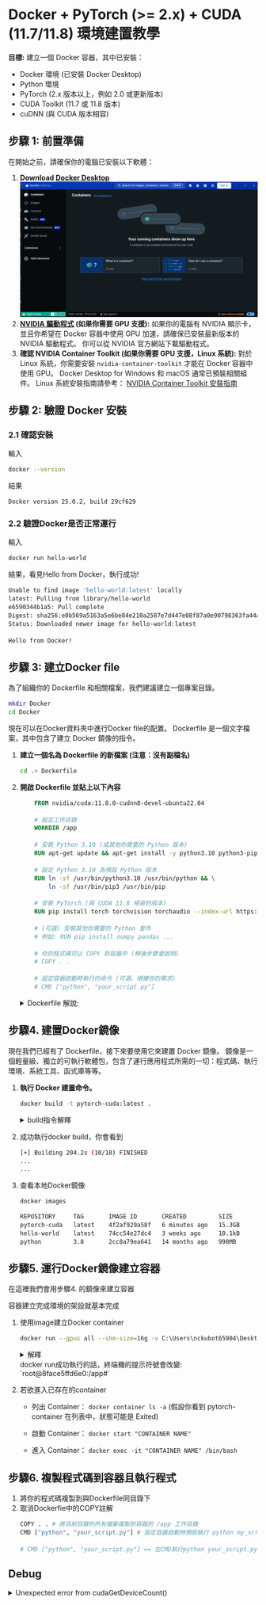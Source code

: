 # Docker + PyTorch (>= 2.x) + CUDA (11.7/11.8) 環境建置教學

**目標:** 建立一個 Docker 容器，其中已安裝：

*   Docker 環境 (已安裝 Docker Desktop)
*   Python 環境
*   PyTorch (2.x 版本以上，例如 2.0 或更新版本)
*   CUDA Toolkit (11.7 或 11.8 版本)
*   cuDNN (與 CUDA 版本相容)

## 步驟 1: 前置準備

在開始之前，請確保你的電腦已安裝以下軟體：

1.  **Download [Docker Desktop](https://www.docker.com/products/docker-desktop/)**  ![alt text](Docker_Desktop.png)
2.  **[NVIDIA 驅動程式](https://www.nvidia.com/Download/index.aspx) (如果你需要 GPU 支援):**  如果你的電腦有 NVIDIA 顯示卡，並且你希望在 Docker 容器中使用 GPU 加速，請確保已安裝最新版本的 NVIDIA 驅動程式。  你可以從 NVIDIA 官方網站下載驅動程式。  
3.  **確認 NVIDIA Container Toolkit (如果你需要 GPU 支援，Linux 系統):**  對於 Linux 系統，你需要安裝 `nvidia-container-toolkit` 才能在 Docker 容器中使用 GPU。  Docker Desktop for Windows 和 macOS 通常已預裝相關組件。  Linux 系統安裝指南請參考： [NVIDIA Container Toolkit 安裝指南](https://docs.nvidia.com/datacenter/cloud-native/container-toolkit/install-guide.html)

## 步驟 2: 驗證 Docker 安裝

### 2.1 確認安裝
輸入
``` bash
docker --version
```
結果
``` bash
Docker version 25.0.2, build 29cf629
```
### 2.2 驗證Docker是否正常運行
輸入
``` bash
docker run hello-world
```
結果，看見Hello from Docker，執行成功!
``` bash
Unable to find image 'hello-world:latest' locally
latest: Pulling from library/hello-world
e6590344b1a5: Pull complete
Digest: sha256:e0b569a5163a5e6be84e210a2587e7d447e08f87a0e90798363fa44a0464a1e8
Status: Downloaded newer image for hello-world:latest

Hello from Docker!
```

## 步驟 3: 建立Docker file
為了組織你的 Dockerfile 和相關檔案，我們建議建立一個專案目錄。

``` bash
mkdir Docker
cd Docker
```

現在可以在Docker資料夾中進行Docker file的配置。
Dockerfile 是一個文字檔案，其中包含了建立 Docker 鏡像的指令。

1. **建立一個名為 Dockerfile 的新檔案 (注意：沒有副檔名)**

    ``` bash
    cd .> Dockerfile
    ```
2. **開啟 Dockerfile 並貼上以下內容**
    ``` Dockerfile
        FROM nvidia/cuda:11.8.0-cudnn8-devel-ubuntu22.04

        # 設定工作目錄
        WORKDIR /app

        # 安裝 Python 3.10 (或其他你需要的 Python 版本)
        RUN apt-get update && apt-get install -y python3.10 python3-pip

        # 設定 Python 3.10 為預設 Python 版本
        RUN ln -sf /usr/bin/python3.10 /usr/bin/python && \
            ln -sf /usr/bin/pip3 /usr/bin/pip

        # 安裝 PyTorch (與 CUDA 11.8 相容的版本)
        RUN pip install torch torchvision torchaudio --index-url https://download.pytorch.org/whl/cu118

        # (可選) 安裝其他你需要的 Python 套件
        # 例如: RUN pip install numpy pandas ...

        # 你的程式碼可以 COPY 到容器中 (稍後步驟會說明)
        # COPY . .

        # 設定容器啟動時執行的命令 (可選，根據你的需求)
        # CMD ["python", "your_script.py"]
    ```
    <details>
    <summary>Dockerfile 解說:</summary>

    *   **`FROM nvidia/cuda:11.8.0-cudnn8-devel-ubuntu22.04`**:
        *   指定基礎鏡像。 我們使用 NVIDIA 官方提供的 CUDA 鏡像，版本為 CUDA 11.8.0、cuDNN 8，基於 Ubuntu 22.04。
        *   `nvidia/cuda` 是 NVIDIA 在 Docker Hub 上提供的官方 CUDA 鏡像倉庫。
        *   `11.8.0-cudnn8-devel-ubuntu22.04` 是鏡像標籤，指定了 CUDA 版本、cuDNN 版本和基礎作業系統。  你可以根據你的需求選擇 CUDA 11.7 的版本 (例如 `nvidia/cuda:11.7.1-cudnn8-devel-ubuntu22.04`)。  請參考 [NVIDIA CUDA Docker Hub](https://hub.docker.com/r/nvidia/cuda) 尋找其他版本。
        *   `devel` 版本包含了編譯 CUDA 程式所需的工具，適合開發環境。

    *   **`WORKDIR /app`**:
        *   設定容器內的工作目錄為 `/app`。  後續的 `RUN`, `COPY`, `CMD` 等指令都會在這個目錄下執行。

    *   **`RUN apt-get update && apt-get install -y python3.10 python3-pip`**:
        *   使用 `apt-get` 套件管理器更新套件列表並安裝 Python 3.10 和 `pip` (Python 的套件管理工具)。
        *   你可以根據需要更改 Python 版本 (例如 `python3.9`, `python3.11` 等)。

    *   **`RUN ln -sf /usr/bin/python3.10 /usr/bin/python && ln -sf /usr/bin/pip3 /usr/bin/pip`**:
        *   建立符號連結，將 `python3.10` 和 `pip3` 連結到 `python` 和 `pip`。 這樣在容器中可以直接使用 `python` 和 `pip` 命令，而不需要指定版本號。
        *   -sf 強制覆蓋連結，若執行-s時，已經存在連結則會報錯

    *   **`RUN pip install torch torchvision torchaudio --index-url https://download.pytorch.org/whl/cu118`**:
        *   使用 `pip` 安裝 PyTorch, torchvision, torchaudio。
        *   `--index-url https://download.pytorch.org/whl/cu118` 指定 PyTorch 的 wheels 索引網址，確保下載與 CUDA 11.8 相容的版本。  如果你使用 CUDA 11.7，請將 `cu118` 改為 `cu117`。 你可以在 [PyTorch 官網](https://pytorch.org/get-started/locally/) 找到對應 CUDA 版本的安裝指令。

    *   **`# (可選) 安裝其他你需要的 Python 套件`**:
        *   你可以根據你的專案需求，使用 `RUN pip install 套件名稱` 的格式，在 Dockerfile 中安裝其他需要的 Python 套件，例如 `numpy`, `pandas`, `transformers` 等。

    *   **`# COPY . .`**:
        *   這行被註解掉了，但它是一個重要的指令。  `COPY . .` 的意思是將目前目錄 (建置 Docker 鏡像時的上下文，也就是 `pytorch-cuda-docker` 目錄) 的所有檔案複製到容器的 `/app` 工作目錄中。  我們會在後續步驟中啟用這行，將你的程式碼複製到容器內。

    *   **`# CMD ["python", "your_script.py"]`**:
        *   這行也被註解掉了，但它設定了容器啟動時預設執行的命令。  `CMD ["python", "your_script.py"]` 的意思是當容器啟動時，會執行 `python your_script.py` 命令。  你需要將 `your_script.py` 替換成你的 Python 腳本名稱。  我們會在後續步驟中根據需求設定 `CMD` 指令。

## 步驟4. 建置Docker鏡像
現在我們已經有了 Dockerfile，接下來要使用它來建置 Docker 鏡像。
鏡像是一個輕量級、獨立的可執行軟體包，包含了運行應用程式所需的一切：程式碼、執行環境、系統工具、函式庫等等。

1. **執行 Docker 建置命令。**
    ``` bash
    docker build -t pytorch-cuda:latest .
    ```
    <details>
    <summary>build指令解釋</summary>

        docker build: 這是 Docker 的建置鏡像命令。

        -t pytorch-cuda:latest: 這個選項用於為鏡像指定標籤 (tag)。

        pytorch-cuda 是你為鏡像取的名稱。你可以根據你的喜好命名。

        latest 是標籤名稱。latest 是一個常用的標籤，通常指向鏡像的最新版本。 使用標籤可以方便地管理和識別不同的鏡像版本。

        冒號 : 分隔鏡像名稱和標籤。

        .: 最後一個 . 代表建置上下文 (build context) 是目前目錄。Docker 在建置鏡像時，會將目前目錄下的所有檔案和目錄作為建置上下文傳送給 Docker Daemon。 Dockerfile 中的 COPY 和 ADD 指令會以這個上下文為基準來尋找檔案。

    你可能會遇到下列錯誤，這表示你必須先將docker desktop開啟，直接到windows搜尋欄找尋並且開啟
    ``` bash
    ERROR: error during connect: this error may indicate that the docker daemon is not running: Get "http://%2F%2F.%2Fpipe%2Fdocker_engine/_ping": open //./pipe/docker_engine: The system cannot find the file specified
    ```
2. 成功執行docker build，你會看到
    ``` bash
    [+] Building 204.2s (10/10) FINISHED
    ...
    ...

    ```
3. 查看本地Docker鏡像
    ``` bash
    docker images
    ```
    
    ``` bash
    REPOSITORY     TAG       IMAGE ID       CREATED         SIZE
    pytorch-cuda   latest    4f2af929a58f   6 minutes ago   15.3GB
    hello-world    latest    74cc54e27dc4   3 weeks ago     10.1kB
    python         3.8       2cc8a79ea641   14 months ago   998MB
    ```

## 步驟5. 運行Docker鏡像建立容器
在這裡我們會用步驟4. 的鏡像來建立容器

容器建立完成環境的架設就基本完成

1. 使用image建立Docker container
    ``` bash
    docker run --gpus all --shm-size=16g -v C:\Users\nckubot65904\Desktop\Coding\Lung_Nodule_Detection_Mamba_Backbone\Docker\app:/app -it --name MambaLungDetect pytorch-cuda:latest bash
    ```
    <details>
    <summary>解釋</summary>

    `docker run`: 這是 Docker 的運行容器命令。

    `--gpus all`: 讓容器可以使用主機上的所有 NVIDIA GPU。

    `--shm-size=8g`: 配置容器的shared memory 大小
    `-v`: 將主機上的目錄掛載到容器內的指定路徑
    - `-it`: 這是兩個選項的組合：
        - `-i` 或 --interactive: 保持標準輸入 (STDIN) 開啟，即使沒有連接。 這允許你與容器互動。

        - `-t` 或 --tty: 分配一個偽終端 (pseudo-TTY)。 這讓你可以像在終端機中一樣與容器互動。

    `--name pytorch-container`: 為容器指定名稱為 pytorch-container。 

    `pytorch-cuda:latest`: 指定要使用的鏡像名稱和標籤

    `/bin/bash`: 指定容器啟動後要執行的命令。 /bin/bash 會啟動一個 Bash shell，讓你進入容器的互動式終端機。
    </details>
    docker run成功執行的話，終端機的提示符號會改變: `root@8face5ffd6e0:/app#`

2. 若欲進入已存在的container
    * 列出 Container： `docker container ls -a` (假設你看到 pytorch-container 在列表中，狀態可能是 Exited)

    * 啟動 Container： `docker start "CONTAINER NAME" `

    * 進入 Container： `docker exec -it "CONTAINER NAME" /bin/bash`

## 步驟6. 複製程式碼到容器且執行程式

1. 將你的程式碼複製到與Dockerfile同目錄下
2. 取消Dockerfie中的COPY註解
    ``` bash
    COPY . . # 將目前目錄的所有檔案複製到容器的 /app 工作目錄
    CMD ["python", "your_script.py"] # 設定容器啟動時預設執行 python my_script.py

    # CMD ["python", "your_script.py"] == 在CMD執行python your_script.py
    ```

## Debug
<details>
    <summary>Unexpected error from cudaGetDeviceCount()</summary>

    # Problem discript:

    UserWarning: CUDA initialization: Unexpected error from cudaGetDeviceCount(). 
    Did you run some cuda functions before calling NumCudaDevices() that might have already set an error?
    Error 500: named symbol not found (Triggered internally at ../c10/cuda/CUDAFunctions.cpp:109.)return torch._C._cuda_getDeviceCount() > 0

    # Solution: 
    
    just update your docker desktop to the latest version
</details>